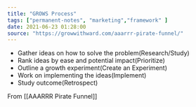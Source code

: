```yaml
---
title: "GROWS Process"
tags: ["permanent-notes", "marketing","framework" ]
date: 2021-06-23 01:28:00
source: "https://growwithward.com/aaarrr-pirate-funnel/"
---
```


- Gather ideas on how to solve the problem(Research/Study)
- Rank ideas by ease and potential impact(Prioritize)
- Outline a growth experiment(Create an Experiment)
- Work on implementing the ideas(Implement)
- Study outcome(Retrospect)

From [[AAARRR Pirate Funnel]]